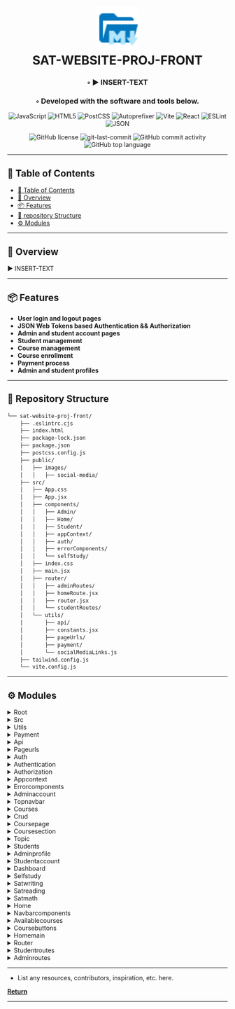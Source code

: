 <div align="center">
<h1 align="center">
<img src="https://raw.githubusercontent.com/PKief/vscode-material-icon-theme/ec559a9f6bfd399b82bb44393651661b08aaf7ba/icons/folder-markdown-open.svg" width="100" />
<br>SAT-WEBSITE-PROJ-FRONT</h1>
<h3>◦ ► INSERT-TEXT</h3>
<h3>◦ Developed with the software and tools below.</h3>

<p align="center">
<img src="https://img.shields.io/badge/JavaScript-F7DF1E.svg?style=flat-square&logo=JavaScript&logoColor=black" alt="JavaScript" />
<img src="https://img.shields.io/badge/HTML5-E34F26.svg?style=flat-square&logo=HTML5&logoColor=white" alt="HTML5" />
<img src="https://img.shields.io/badge/PostCSS-DD3A0A.svg?style=flat-square&logo=PostCSS&logoColor=white" alt="PostCSS" />
<img src="https://img.shields.io/badge/Autoprefixer-DD3735.svg?style=flat-square&logo=Autoprefixer&logoColor=white" alt="Autoprefixer" />

<img src="https://img.shields.io/badge/Vite-646CFF.svg?style=flat-square&logo=Vite&logoColor=white" alt="Vite" />
<img src="https://img.shields.io/badge/React-61DAFB.svg?style=flat-square&logo=React&logoColor=black" alt="React" />
<img src="https://img.shields.io/badge/ESLint-4B32C3.svg?style=flat-square&logo=ESLint&logoColor=white" alt="ESLint" />
<img src="https://img.shields.io/badge/JSON-000000.svg?style=flat-square&logo=JSON&logoColor=white" alt="JSON" />
</p>
<img src="https://img.shields.io/github/license/NTurbo1/sat-website-proj-front?style=flat-square&color=5D6D7E" alt="GitHub license" />
<img src="https://img.shields.io/github/last-commit/NTurbo1/sat-website-proj-front?style=flat-square&color=5D6D7E" alt="git-last-commit" />
<img src="https://img.shields.io/github/commit-activity/m/NTurbo1/sat-website-proj-front?style=flat-square&color=5D6D7E" alt="GitHub commit activity" />
<img src="https://img.shields.io/github/languages/top/NTurbo1/sat-website-proj-front?style=flat-square&color=5D6D7E" alt="GitHub top language" />
</div>

---

## 📖 Table of Contents
- [📖 Table of Contents](#-table-of-contents)
- [📍 Overview](#-overview)
- [📦 Features](#-features)
- [📂 repository Structure](#-repository-structure)
- [⚙️ Modules](#modules)

---


## 📍 Overview

► INSERT-TEXT

---

## 📦 Features
- **User login and logout pages**
- **JSON Web Tokens based Authentication && Authorization**
- **Admin and student account pages**
- **Student management**
- **Course management**
- **Course enrollment**
- **Payment process**
- **Admin and student profiles**

---


## 📂 Repository Structure

```sh
└── sat-website-proj-front/
    ├── .eslintrc.cjs
    ├── index.html
    ├── package-lock.json
    ├── package.json
    ├── postcss.config.js
    ├── public/
    │   ├── images/
    │   │   ├── social-media/
    ├── src/
    │   ├── App.css
    │   ├── App.jsx
    │   ├── components/
    │   │   ├── Admin/
    │   │   ├── Home/
    │   │   ├── Student/
    │   │   ├── appContext/
    │   │   ├── auth/
    │   │   ├── errorComponents/
    │   │   └── selfStudy/
    │   ├── index.css
    │   ├── main.jsx
    │   ├── router/
    │   │   ├── adminRoutes/
    │   │   ├── homeRoute.jsx
    │   │   ├── router.jsx
    │   │   └── studentRoutes/
    │   └── utils/
    │       ├── api/
    │       ├── constants.jsx
    │       ├── pageUrls/
    │       ├── payment/
    │       └── socialMediaLinks.js
    ├── tailwind.config.js
    └── vite.config.js

```

---


## ⚙️ Modules

<details closed><summary>Root</summary>

| File                                                                                                 | Summary       |
| ---                                                                                                  | ---           |
| [vite.config.js](https://github.com/NTurbo1/sat-website-proj-front/blob/main/vite.config.js)         | ► INSERT-TEXT |
| [.eslintrc.cjs](https://github.com/NTurbo1/sat-website-proj-front/blob/main/.eslintrc.cjs)           | ► INSERT-TEXT |
| [tailwind.config.js](https://github.com/NTurbo1/sat-website-proj-front/blob/main/tailwind.config.js) | ► INSERT-TEXT |
| [package.json](https://github.com/NTurbo1/sat-website-proj-front/blob/main/package.json)             | ► INSERT-TEXT |
| [index.html](https://github.com/NTurbo1/sat-website-proj-front/blob/main/index.html)                 | ► INSERT-TEXT |
| [postcss.config.js](https://github.com/NTurbo1/sat-website-proj-front/blob/main/postcss.config.js)   | ► INSERT-TEXT |
| [package-lock.json](https://github.com/NTurbo1/sat-website-proj-front/blob/main/package-lock.json)   | ► INSERT-TEXT |

</details>

<details closed><summary>Src</summary>

| File                                                                                   | Summary       |
| ---                                                                                    | ---           |
| [App.css](https://github.com/NTurbo1/sat-website-proj-front/blob/main/src/App.css)     | ► INSERT-TEXT |
| [index.css](https://github.com/NTurbo1/sat-website-proj-front/blob/main/src/index.css) | ► INSERT-TEXT |
| [main.jsx](https://github.com/NTurbo1/sat-website-proj-front/blob/main/src/main.jsx)   | ► INSERT-TEXT |
| [App.jsx](https://github.com/NTurbo1/sat-website-proj-front/blob/main/src/App.jsx)     | ► INSERT-TEXT |

</details>

<details closed><summary>Utils</summary>

| File                                                                                                             | Summary       |
| ---                                                                                                              | ---           |
| [socialMediaLinks.js](https://github.com/NTurbo1/sat-website-proj-front/blob/main/src/utils/socialMediaLinks.js) | ► INSERT-TEXT |
| [constants.jsx](https://github.com/NTurbo1/sat-website-proj-front/blob/main/src/utils/constants.jsx)             | ► INSERT-TEXT |

</details>

<details closed><summary>Payment</summary>

| File                                                                                                 | Summary       |
| ---                                                                                                  | ---           |
| [stripe.js](https://github.com/NTurbo1/sat-website-proj-front/blob/main/src/utils/payment/stripe.js) | ► INSERT-TEXT |

</details>

<details closed><summary>Api</summary>

| File                                                                                                                         | Summary       |
| ---                                                                                                                          | ---           |
| [apiEndpoints.js](https://github.com/NTurbo1/sat-website-proj-front/blob/main/src/utils/api/apiEndpoints.js)                 | ► INSERT-TEXT |
| [apiEndpointConstants.js](https://github.com/NTurbo1/sat-website-proj-front/blob/main/src/utils/api/apiEndpointConstants.js) | ► INSERT-TEXT |
| [dynamicApiEndpoints.js](https://github.com/NTurbo1/sat-website-proj-front/blob/main/src/utils/api/dynamicApiEndpoints.js)   | ► INSERT-TEXT |

</details>

<details closed><summary>Pageurls</summary>

| File                                                                                                                                  | Summary       |
| ---                                                                                                                                   | ---           |
| [dynamicStudentPageUrls.js](https://github.com/NTurbo1/sat-website-proj-front/blob/main/src/utils/pageUrls/dynamicStudentPageUrls.js) | ► INSERT-TEXT |
| [dynamicAdminPageUrls.js](https://github.com/NTurbo1/sat-website-proj-front/blob/main/src/utils/pageUrls/dynamicAdminPageUrls.js)     | ► INSERT-TEXT |
| [pageUrls.js](https://github.com/NTurbo1/sat-website-proj-front/blob/main/src/utils/pageUrls/pageUrls.js)                             | ► INSERT-TEXT |

</details>

<details closed><summary>Auth</summary>

| File                                                                                                                 | Summary       |
| ---                                                                                                                  | ---           |
| [AuthProvider.jsx](https://github.com/NTurbo1/sat-website-proj-front/blob/main/src/components/auth/AuthProvider.jsx) | ► INSERT-TEXT |

</details>

<details closed><summary>Authentication</summary>

| File                                                                                                                                            | Summary       |
| ---                                                                                                                                             | ---           |
| [AuthenticatedRoute.jsx](https://github.com/NTurbo1/sat-website-proj-front/blob/main/src/components/auth/authentication/AuthenticatedRoute.jsx) | ► INSERT-TEXT |

</details>

<details closed><summary>Authorization</summary>

| File                                                                                                                                         | Summary       |
| ---                                                                                                                                          | ---           |
| [AdminAuthorized.jsx](https://github.com/NTurbo1/sat-website-proj-front/blob/main/src/components/auth/authorization/AdminAuthorized.jsx)     | ► INSERT-TEXT |
| [StudentAuthorized.jsx](https://github.com/NTurbo1/sat-website-proj-front/blob/main/src/components/auth/authorization/StudentAuthorized.jsx) | ► INSERT-TEXT |

</details>

<details closed><summary>Appcontext</summary>

| File                                                                                                                                           | Summary       |
| ---                                                                                                                                            | ---           |
| [authContext.js](https://github.com/NTurbo1/sat-website-proj-front/blob/main/src/components/appContext/authContext.js)                         | ► INSERT-TEXT |
| [availableCoursesContext.js](https://github.com/NTurbo1/sat-website-proj-front/blob/main/src/components/appContext/availableCoursesContext.js) | ► INSERT-TEXT |

</details>

<details closed><summary>Errorcomponents</summary>

| File                                                                                                                            | Summary       |
| ---                                                                                                                             | ---           |
| [PageNotFound.jsx](https://github.com/NTurbo1/sat-website-proj-front/blob/main/src/components/errorComponents/PageNotFound.jsx) | ► INSERT-TEXT |

</details>

<details closed><summary>Adminaccount</summary>

| File                                                                                                                                                 | Summary       |
| ---                                                                                                                                                  | ---           |
| [AdminAccountDashboard.jsx](https://github.com/NTurbo1/sat-website-proj-front/blob/main/src/components/Admin/adminAccount/AdminAccountDashboard.jsx) | ► INSERT-TEXT |
| [AdminAccountSideBar.jsx](https://github.com/NTurbo1/sat-website-proj-front/blob/main/src/components/Admin/adminAccount/AdminAccountSideBar.jsx)     | ► INSERT-TEXT |
| [AdminAccountPage.jsx](https://github.com/NTurbo1/sat-website-proj-front/blob/main/src/components/Admin/adminAccount/AdminAccountPage.jsx)           | ► INSERT-TEXT |

</details>

<details closed><summary>Topnavbar</summary>

| File                                                                                                                                                                               | Summary       |
| ---                                                                                                                                                                                | ---           |
| [AdminAccountTopNavBar.jsx](https://github.com/NTurbo1/sat-website-proj-front/blob/main/src/components/Admin/adminAccount/topNavBar/AdminAccountTopNavBar.jsx)                     | ► INSERT-TEXT |
| [AdminAccountTopNavLinks.jsx](https://github.com/NTurbo1/sat-website-proj-front/blob/main/src/components/Admin/adminAccount/topNavBar/AdminAccountTopNavLinks.jsx)                 | ► INSERT-TEXT |
| [StudentAccountTopNavBar.jsx](https://github.com/NTurbo1/sat-website-proj-front/blob/main/src/components/Student/studentAccount/courses/topNavBar/StudentAccountTopNavBar.jsx)     | ► INSERT-TEXT |
| [StudentAccountTopNavLinks.jsx](https://github.com/NTurbo1/sat-website-proj-front/blob/main/src/components/Student/studentAccount/courses/topNavBar/StudentAccountTopNavLinks.jsx) | ► INSERT-TEXT |

</details>

<details closed><summary>Courses</summary>

| File                                                                                                                                                                     | Summary       |
| ---                                                                                                                                                                      | ---           |
| [AllCourses.jsx](https://github.com/NTurbo1/sat-website-proj-front/blob/main/src/components/Admin/adminAccount/courses/AllCourses.jsx)                                   | ► INSERT-TEXT |
| [NewCourseForm.jsx](https://github.com/NTurbo1/sat-website-proj-front/blob/main/src/components/Admin/adminAccount/courses/NewCourseForm.jsx)                             | ► INSERT-TEXT |
| [AllCoursesPage.jsx](https://github.com/NTurbo1/sat-website-proj-front/blob/main/src/components/Admin/adminAccount/courses/AllCoursesPage.jsx)                           | ► INSERT-TEXT |
| [CourseCard.jsx](https://github.com/NTurbo1/sat-website-proj-front/blob/main/src/components/Admin/adminAccount/courses/CourseCard.jsx)                                   | ► INSERT-TEXT |
| [StudentCourses.jsx](https://github.com/NTurbo1/sat-website-proj-front/blob/main/src/components/Student/studentAccount/courses/StudentCourses.jsx)                       | ► INSERT-TEXT |
| [StudentEnrolledCourseCard.jsx](https://github.com/NTurbo1/sat-website-proj-front/blob/main/src/components/Student/studentAccount/courses/StudentEnrolledCourseCard.jsx) | ► INSERT-TEXT |
| [StudentCourseCard.jsx](https://github.com/NTurbo1/sat-website-proj-front/blob/main/src/components/Home/navBarComponents/courses/StudentCourseCard.jsx)                  | ► INSERT-TEXT |

</details>

<details closed><summary>Crud</summary>

| File                                                                                                                                                    | Summary       |
| ---                                                                                                                                                     | ---           |
| [CourseCRUD.js](https://github.com/NTurbo1/sat-website-proj-front/blob/main/src/components/Admin/adminAccount/courses/CRUD/CourseCRUD.js)               | ► INSERT-TEXT |
| [TopicCRUD.js](https://github.com/NTurbo1/sat-website-proj-front/blob/main/src/components/Admin/adminAccount/courses/CRUD/TopicCRUD.js)                 | ► INSERT-TEXT |
| [CourseSectionCRUD.js](https://github.com/NTurbo1/sat-website-proj-front/blob/main/src/components/Admin/adminAccount/courses/CRUD/CourseSectionCRUD.js) | ► INSERT-TEXT |
| [CourseConstants.js](https://github.com/NTurbo1/sat-website-proj-front/blob/main/src/components/Admin/adminAccount/courses/CRUD/CourseConstants.js)     | ► INSERT-TEXT |

</details>

<details closed><summary>Coursepage</summary>

| File                                                                                                                                                                                          | Summary       |
| ---                                                                                                                                                                                           | ---           |
| [CourseInfo.jsx](https://github.com/NTurbo1/sat-website-proj-front/blob/main/src/components/Admin/adminAccount/courses/coursePage/CourseInfo.jsx)                                             | ► INSERT-TEXT |
| [CoursePage.jsx](https://github.com/NTurbo1/sat-website-proj-front/blob/main/src/components/Admin/adminAccount/courses/coursePage/CoursePage.jsx)                                             | ► INSERT-TEXT |
| [UpdateCourseForm.jsx](https://github.com/NTurbo1/sat-website-proj-front/blob/main/src/components/Admin/adminAccount/courses/coursePage/UpdateCourseForm.jsx)                                 | ► INSERT-TEXT |
| [StudentEnrolledCourseIntroPage.jsx](https://github.com/NTurbo1/sat-website-proj-front/blob/main/src/components/Student/studentAccount/courses/coursePage/StudentEnrolledCourseIntroPage.jsx) | ► INSERT-TEXT |
| [StudentEnrolledCourseInfo.jsx](https://github.com/NTurbo1/sat-website-proj-front/blob/main/src/components/Student/studentAccount/courses/coursePage/StudentEnrolledCourseInfo.jsx)           | ► INSERT-TEXT |
| [StudentEnrolledCoursePage.jsx](https://github.com/NTurbo1/sat-website-proj-front/blob/main/src/components/Student/studentAccount/courses/coursePage/StudentEnrolledCoursePage.jsx)           | ► INSERT-TEXT |

</details>

<details closed><summary>Coursesection</summary>

| File                                                                                                                                                                                                          | Summary       |
| ---                                                                                                                                                                                                           | ---           |
| [CourseSectionPage.jsx](https://github.com/NTurbo1/sat-website-proj-front/blob/main/src/components/Admin/adminAccount/courses/coursePage/courseSection/CourseSectionPage.jsx)                                 | ► INSERT-TEXT |
| [CourseSectionsList.jsx](https://github.com/NTurbo1/sat-website-proj-front/blob/main/src/components/Admin/adminAccount/courses/coursePage/courseSection/CourseSectionsList.jsx)                               | ► INSERT-TEXT |
| [UpdateCourseSectionForm.jsx](https://github.com/NTurbo1/sat-website-proj-front/blob/main/src/components/Admin/adminAccount/courses/coursePage/courseSection/UpdateCourseSectionForm.jsx)                     | ► INSERT-TEXT |
| [NewCourseSectionForm.jsx](https://github.com/NTurbo1/sat-website-proj-front/blob/main/src/components/Admin/adminAccount/courses/coursePage/courseSection/NewCourseSectionForm.jsx)                           | ► INSERT-TEXT |
| [CourseSectionDescription.jsx](https://github.com/NTurbo1/sat-website-proj-front/blob/main/src/components/Admin/adminAccount/courses/coursePage/courseSection/CourseSectionDescription.jsx)                   | ► INSERT-TEXT |
| [StudentCourseSectionsList.jsx](https://github.com/NTurbo1/sat-website-proj-front/blob/main/src/components/Student/studentAccount/courses/coursePage/courseSection/StudentCourseSectionsList.jsx)             | ► INSERT-TEXT |
| [StudentCourseSectionPage.jsx](https://github.com/NTurbo1/sat-website-proj-front/blob/main/src/components/Student/studentAccount/courses/coursePage/courseSection/StudentCourseSectionPage.jsx)               | ► INSERT-TEXT |
| [StudentCourseSectionDescription.jsx](https://github.com/NTurbo1/sat-website-proj-front/blob/main/src/components/Student/studentAccount/courses/coursePage/courseSection/StudentCourseSectionDescription.jsx) | ► INSERT-TEXT |

</details>

<details closed><summary>Topic</summary>

| File                                                                                                                                                                                                | Summary       |
| ---                                                                                                                                                                                                 | ---           |
| [UpdateTopicForm.jsx](https://github.com/NTurbo1/sat-website-proj-front/blob/main/src/components/Admin/adminAccount/courses/coursePage/courseSection/topic/UpdateTopicForm.jsx)                     | ► INSERT-TEXT |
| [TopicPage.jsx](https://github.com/NTurbo1/sat-website-proj-front/blob/main/src/components/Admin/adminAccount/courses/coursePage/courseSection/topic/TopicPage.jsx)                                 | ► INSERT-TEXT |
| [NewTopicForm.jsx](https://github.com/NTurbo1/sat-website-proj-front/blob/main/src/components/Admin/adminAccount/courses/coursePage/courseSection/topic/NewTopicForm.jsx)                           | ► INSERT-TEXT |
| [TopicDescription.jsx](https://github.com/NTurbo1/sat-website-proj-front/blob/main/src/components/Admin/adminAccount/courses/coursePage/courseSection/topic/TopicDescription.jsx)                   | ► INSERT-TEXT |
| [TopicsSideBar.jsx](https://github.com/NTurbo1/sat-website-proj-front/blob/main/src/components/Admin/adminAccount/courses/coursePage/courseSection/topic/TopicsSideBar.jsx)                         | ► INSERT-TEXT |
| [StudentTopicPage.jsx](https://github.com/NTurbo1/sat-website-proj-front/blob/main/src/components/Student/studentAccount/courses/coursePage/courseSection/topic/StudentTopicPage.jsx)               | ► INSERT-TEXT |
| [StudentTopicDescription.jsx](https://github.com/NTurbo1/sat-website-proj-front/blob/main/src/components/Student/studentAccount/courses/coursePage/courseSection/topic/StudentTopicDescription.jsx) | ► INSERT-TEXT |
| [StudentTopicsSideBar.jsx](https://github.com/NTurbo1/sat-website-proj-front/blob/main/src/components/Student/studentAccount/courses/coursePage/courseSection/topic/StudentTopicsSideBar.jsx)       | ► INSERT-TEXT |

</details>

<details closed><summary>Students</summary>

| File                                                                                                                                                          | Summary       |
| ---                                                                                                                                                           | ---           |
| [StudentCRUD.js](https://github.com/NTurbo1/sat-website-proj-front/blob/main/src/components/Admin/adminAccount/students/StudentCRUD.js)                       | ► INSERT-TEXT |
| [AllStudents.jsx](https://github.com/NTurbo1/sat-website-proj-front/blob/main/src/components/Admin/adminAccount/students/AllStudents.jsx)                     | ► INSERT-TEXT |
| [StudentUpdateDropDown.jsx](https://github.com/NTurbo1/sat-website-proj-front/blob/main/src/components/Admin/adminAccount/students/StudentUpdateDropDown.jsx) | ► INSERT-TEXT |

</details>

<details closed><summary>Adminprofile</summary>

| File                                                                                                                                                            | Summary       |
| ---                                                                                                                                                             | ---           |
| [Services.jsx](https://github.com/NTurbo1/sat-website-proj-front/blob/main/src/components/Admin/adminAccount/adminProfile/Services.jsx)                         | ► INSERT-TEXT |
| [ProfilePhotoChange.jsx](https://github.com/NTurbo1/sat-website-proj-front/blob/main/src/components/Admin/adminAccount/adminProfile/ProfilePhotoChange.jsx)     | ► INSERT-TEXT |
| [AdminProfileProvider.jsx](https://github.com/NTurbo1/sat-website-proj-front/blob/main/src/components/Admin/adminAccount/adminProfile/AdminProfileProvider.jsx) | ► INSERT-TEXT |
| [AdminContacts.jsx](https://github.com/NTurbo1/sat-website-proj-front/blob/main/src/components/Admin/adminAccount/adminProfile/AdminContacts.jsx)               | ► INSERT-TEXT |
| [AdminProfile.jsx](https://github.com/NTurbo1/sat-website-proj-front/blob/main/src/components/Admin/adminAccount/adminProfile/AdminProfile.jsx)                 | ► INSERT-TEXT |
| [AboutMe.jsx](https://github.com/NTurbo1/sat-website-proj-front/blob/main/src/components/Admin/adminAccount/adminProfile/AboutMe.jsx)                           | ► INSERT-TEXT |

</details>

<details closed><summary>Studentaccount</summary>

| File                                                                                                                                                     | Summary       |
| ---                                                                                                                                                      | ---           |
| [StudentProfile.jsx](https://github.com/NTurbo1/sat-website-proj-front/blob/main/src/components/Student/studentAccount/StudentProfile.jsx)               | ► INSERT-TEXT |
| [MockTests.jsx](https://github.com/NTurbo1/sat-website-proj-front/blob/main/src/components/Student/studentAccount/MockTests.jsx)                         | ► INSERT-TEXT |
| [StudentAccountSideBar.jsx](https://github.com/NTurbo1/sat-website-proj-front/blob/main/src/components/Student/studentAccount/StudentAccountSideBar.jsx) | ► INSERT-TEXT |
| [StudentAccountPage.jsx](https://github.com/NTurbo1/sat-website-proj-front/blob/main/src/components/Student/studentAccount/StudentAccountPage.jsx)       | ► INSERT-TEXT |

</details>

<details closed><summary>Dashboard</summary>

| File                                                                                                                                                                   | Summary       |
| ---                                                                                                                                                                    | ---           |
| [StudentSchedule.jsx](https://github.com/NTurbo1/sat-website-proj-front/blob/main/src/components/Student/studentAccount/dashboard/StudentSchedule.jsx)                 | ► INSERT-TEXT |
| [EnrolledCoursesSlider.jsx](https://github.com/NTurbo1/sat-website-proj-front/blob/main/src/components/Student/studentAccount/dashboard/EnrolledCoursesSlider.jsx)     | ► INSERT-TEXT |
| [StudentAccountDashboard.jsx](https://github.com/NTurbo1/sat-website-proj-front/blob/main/src/components/Student/studentAccount/dashboard/StudentAccountDashboard.jsx) | ► INSERT-TEXT |
| [TodaysTasks.jsx](https://github.com/NTurbo1/sat-website-proj-front/blob/main/src/components/Student/studentAccount/dashboard/TodaysTasks.jsx)                         | ► INSERT-TEXT |

</details>

<details closed><summary>Selfstudy</summary>

| File                                                                                                                  | Summary       |
| ---                                                                                                                   | ---           |
| [IntroToSAT.jsx](https://github.com/NTurbo1/sat-website-proj-front/blob/main/src/components/selfStudy/IntroToSAT.jsx) | ► INSERT-TEXT |

</details>

<details closed><summary>Satwriting</summary>

| File                                                                                                                                                         | Summary       |
| ---                                                                                                                                                          | ---           |
| [SatWritingSelfStudy.jsx](https://github.com/NTurbo1/sat-website-proj-front/blob/main/src/components/selfStudy/satWriting/SatWritingSelfStudy.jsx)           | ► INSERT-TEXT |
| [SatWritingSelfStudyIntro.jsx](https://github.com/NTurbo1/sat-website-proj-front/blob/main/src/components/selfStudy/satWriting/SatWritingSelfStudyIntro.jsx) | ► INSERT-TEXT |
| [SatWritingSelfStudyLinks.jsx](https://github.com/NTurbo1/sat-website-proj-front/blob/main/src/components/selfStudy/satWriting/SatWritingSelfStudyLinks.jsx) | ► INSERT-TEXT |

</details>

<details closed><summary>Satreading</summary>

| File                                                                                                                                                         | Summary       |
| ---                                                                                                                                                          | ---           |
| [SatReadingSelfStudy.jsx](https://github.com/NTurbo1/sat-website-proj-front/blob/main/src/components/selfStudy/satReading/SatReadingSelfStudy.jsx)           | ► INSERT-TEXT |
| [SatReadingSelfStudyLinks.jsx](https://github.com/NTurbo1/sat-website-proj-front/blob/main/src/components/selfStudy/satReading/SatReadingSelfStudyLinks.jsx) | ► INSERT-TEXT |
| [SatReadingSelfStudyIntro.jsx](https://github.com/NTurbo1/sat-website-proj-front/blob/main/src/components/selfStudy/satReading/SatReadingSelfStudyIntro.jsx) | ► INSERT-TEXT |

</details>

<details closed><summary>Satmath</summary>

| File                                                                                                                                                | Summary       |
| ---                                                                                                                                                 | ---           |
| [SatMathSelfStudyIntro.jsx](https://github.com/NTurbo1/sat-website-proj-front/blob/main/src/components/selfStudy/satMath/SatMathSelfStudyIntro.jsx) | ► INSERT-TEXT |
| [SatMathSelfStudyLinks.jsx](https://github.com/NTurbo1/sat-website-proj-front/blob/main/src/components/selfStudy/satMath/SatMathSelfStudyLinks.jsx) | ► INSERT-TEXT |
| [SatMathSelfStudy.jsx](https://github.com/NTurbo1/sat-website-proj-front/blob/main/src/components/selfStudy/satMath/SatMathSelfStudy.jsx)           | ► INSERT-TEXT |

</details>

<details closed><summary>Home</summary>

| File                                                                                                     | Summary       |
| ---                                                                                                      | ---           |
| [NavBar.jsx](https://github.com/NTurbo1/sat-website-proj-front/blob/main/src/components/Home/NavBar.jsx) | ► INSERT-TEXT |
| [Home.jsx](https://github.com/NTurbo1/sat-website-proj-front/blob/main/src/components/Home/Home.jsx)     | ► INSERT-TEXT |

</details>

<details closed><summary>Navbarcomponents</summary>

| File                                                                                                                                          | Summary       |
| ---                                                                                                                                           | ---           |
| [ProfileDropDown.jsx](https://github.com/NTurbo1/sat-website-proj-front/blob/main/src/components/Home/navBarComponents/ProfileDropDown.jsx)   | ► INSERT-TEXT |
| [RegisterPage.jsx](https://github.com/NTurbo1/sat-website-proj-front/blob/main/src/components/Home/navBarComponents/RegisterPage.jsx)         | ► INSERT-TEXT |
| [ContactsPage.jsx](https://github.com/NTurbo1/sat-website-proj-front/blob/main/src/components/Home/navBarComponents/ContactsPage.jsx)         | ► INSERT-TEXT |
| [ServicesPage.jsx](https://github.com/NTurbo1/sat-website-proj-front/blob/main/src/components/Home/navBarComponents/ServicesPage.jsx)         | ► INSERT-TEXT |
| [SocialMediaLinks.jsx](https://github.com/NTurbo1/sat-website-proj-front/blob/main/src/components/Home/navBarComponents/SocialMediaLinks.jsx) | ► INSERT-TEXT |
| [LoginPage.jsx](https://github.com/NTurbo1/sat-website-proj-front/blob/main/src/components/Home/navBarComponents/LoginPage.jsx)               | ► INSERT-TEXT |
| [NavLinks.jsx](https://github.com/NTurbo1/sat-website-proj-front/blob/main/src/components/Home/navBarComponents/NavLinks.jsx)                 | ► INSERT-TEXT |
| [DropdownMenu.jsx](https://github.com/NTurbo1/sat-website-proj-front/blob/main/src/components/Home/navBarComponents/DropdownMenu.jsx)         | ► INSERT-TEXT |
| [AboutPage.jsx](https://github.com/NTurbo1/sat-website-proj-front/blob/main/src/components/Home/navBarComponents/AboutPage.jsx)               | ► INSERT-TEXT |

</details>

<details closed><summary>Availablecourses</summary>

| File                                                                                                                                                                                   | Summary       |
| ---                                                                                                                                                                                    | ---           |
| [AvailableCourses.jsx](https://github.com/NTurbo1/sat-website-proj-front/blob/main/src/components/Home/navBarComponents/courses/availableCourses/AvailableCourses.jsx)                 | ► INSERT-TEXT |
| [AvailableCourseCard.jsx](https://github.com/NTurbo1/sat-website-proj-front/blob/main/src/components/Home/navBarComponents/courses/availableCourses/AvailableCourseCard.jsx)           | ► INSERT-TEXT |
| [AvailableCoursesProvider.jsx](https://github.com/NTurbo1/sat-website-proj-front/blob/main/src/components/Home/navBarComponents/courses/availableCourses/AvailableCoursesProvider.jsx) | ► INSERT-TEXT |
| [AvailableCourse.jsx](https://github.com/NTurbo1/sat-website-proj-front/blob/main/src/components/Home/navBarComponents/courses/availableCourses/AvailableCourse.jsx)                   | ► INSERT-TEXT |

</details>

<details closed><summary>Coursebuttons</summary>

| File                                                                                                                                                                                    | Summary       |
| ---                                                                                                                                                                                     | ---           |
| [CourseBuyButtonAfterLogIn.jsx](https://github.com/NTurbo1/sat-website-proj-front/blob/main/src/components/Home/navBarComponents/courses/courseButtons/CourseBuyButtonAfterLogIn.jsx)   | ► INSERT-TEXT |
| [CourseEnrolledButton.jsx](https://github.com/NTurbo1/sat-website-proj-front/blob/main/src/components/Home/navBarComponents/courses/courseButtons/CourseEnrolledButton.jsx)             | ► INSERT-TEXT |
| [CourseBuyButtonBeforeLogIn.jsx](https://github.com/NTurbo1/sat-website-proj-front/blob/main/src/components/Home/navBarComponents/courses/courseButtons/CourseBuyButtonBeforeLogIn.jsx) | ► INSERT-TEXT |

</details>

<details closed><summary>Homemain</summary>

| File                                                                                                                                    | Summary       |
| ---                                                                                                                                     | ---           |
| [FaQuestion.jsx](https://github.com/NTurbo1/sat-website-proj-front/blob/main/src/components/Home/HomeMain/FaQuestion.jsx)               | ► INSERT-TEXT |
| [TutorPortfolioBox.jsx](https://github.com/NTurbo1/sat-website-proj-front/blob/main/src/components/Home/HomeMain/TutorPortfolioBox.jsx) | ► INSERT-TEXT |
| [HomeMainBody.jsx](https://github.com/NTurbo1/sat-website-proj-front/blob/main/src/components/Home/HomeMain/HomeMainBody.jsx)           | ► INSERT-TEXT |
| [FaqComponent.jsx](https://github.com/NTurbo1/sat-website-proj-front/blob/main/src/components/Home/HomeMain/FaqComponent.jsx)           | ► INSERT-TEXT |
| [FaQuestionsBox.jsx](https://github.com/NTurbo1/sat-website-proj-front/blob/main/src/components/Home/HomeMain/FaQuestionsBox.jsx)       | ► INSERT-TEXT |
| [ShortSATQuizBox.jsx](https://github.com/NTurbo1/sat-website-proj-front/blob/main/src/components/Home/HomeMain/ShortSATQuizBox.jsx)     | ► INSERT-TEXT |
| [HomeWelcome.jsx](https://github.com/NTurbo1/sat-website-proj-front/blob/main/src/components/Home/HomeMain/HomeWelcome.jsx)             | ► INSERT-TEXT |

</details>

<details closed><summary>Router</summary>

| File                                                                                                  | Summary       |
| ---                                                                                                   | ---           |
| [homeRoute.jsx](https://github.com/NTurbo1/sat-website-proj-front/blob/main/src/router/homeRoute.jsx) | ► INSERT-TEXT |
| [router.jsx](https://github.com/NTurbo1/sat-website-proj-front/blob/main/src/router/router.jsx)       | ► INSERT-TEXT |

</details>

<details closed><summary>Studentroutes</summary>

| File                                                                                                                                                    | Summary       |
| ---                                                                                                                                                     | ---           |
| [studentRoute.jsx](https://github.com/NTurbo1/sat-website-proj-front/blob/main/src/router/studentRoutes/studentRoute.jsx)                               | ► INSERT-TEXT |
| [studentEnrolledCourseRoutes.jsx](https://github.com/NTurbo1/sat-website-proj-front/blob/main/src/router/studentRoutes/studentEnrolledCourseRoutes.jsx) | ► INSERT-TEXT |

</details>

<details closed><summary>Adminroutes</summary>

| File                                                                                                                                            | Summary       |
| ---                                                                                                                                             | ---           |
| [adminTopicRoutes.jsx](https://github.com/NTurbo1/sat-website-proj-front/blob/main/src/router/adminRoutes/adminTopicRoutes.jsx)                 | ► INSERT-TEXT |
| [adminCourseSectionRoutes.jsx](https://github.com/NTurbo1/sat-website-proj-front/blob/main/src/router/adminRoutes/adminCourseSectionRoutes.jsx) | ► INSERT-TEXT |
| [adminRoute.jsx](https://github.com/NTurbo1/sat-website-proj-front/blob/main/src/router/adminRoutes/adminRoute.jsx)                             | ► INSERT-TEXT |

</details>

---

- List any resources, contributors, inspiration, etc. here.

[**Return**](#Top)

---
